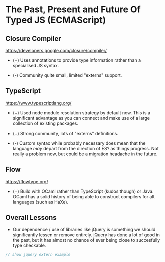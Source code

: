# The Past, Present and Future Of Typed JS (ECMAScript)

## Closure Compiler

<https://developers.google.com/closure/compiler/>

- (+) Uses annotations to provide type information rather than a specialised JS syntax.

- (-) Community quite small, limited "externs" support.


## TypeScript

<https://www.typescriptlang.org/>

- (+) Used node module resolution strategy by default now.  This is a significant advantage as you can connect and make use of a large collection of existing packages.

- (+) Strong community, lots of "externs" definitions.

- (-) Custom syntax while probably necessary does mean that the language *may* depart from the direction of ES? as things progress.  Not really a problem now, but could be a migration headache in the future.

## Flow

<https://flowtype.org/>

- (+) Build with OCaml rather than TypeScript (kudos though) or Java.  OCaml has a solid history of being able to construct compilers for alt languages (such as HaXe). 

## Overall Lessons

- Our dependence / use of libraries like jQuery is something we should significantly lessen or remove entirely.  jQuery has done a lot of good in the past, but it has almost no chance of ever being close to succesfully type checkable.

```js
// show jquery extern example
```